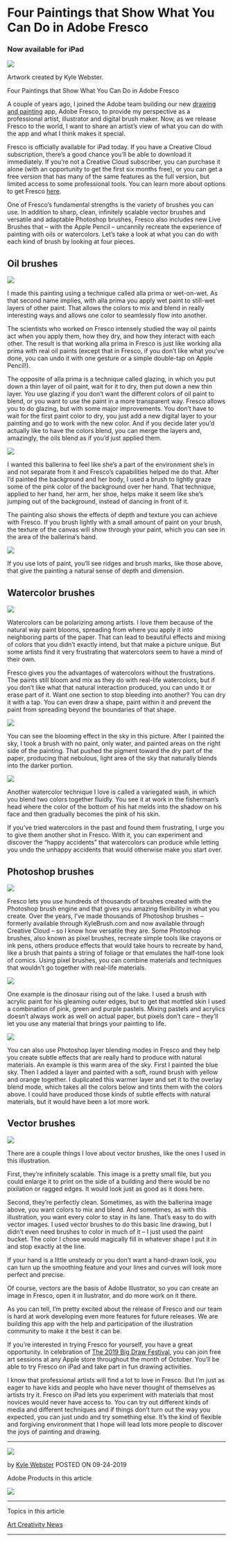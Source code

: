 # Four Paintings that Show What You Can Do in Adobe Fresco

### Now available for iPad

![](./b3/image004.jpg)

Artwork created by Kyle Webster.

Four Paintings that Show What You Can Do in Adobe Fresco

A couple of years ago, I joined the Adobe team building our new [drawing and painting](https://www.adobe.com/creativecloud/drawing-painting.html) app, Adobe Fresco, to provide my perspective as a professional artist, illustrator and digital brush maker. Now, as we release Fresco to the world, I want to share an artist’s view of what you can do with the app and what I think makes it special.

Fresco is officially available for iPad today. If you have a Creative Cloud subscription, there’s a good chance you’ll be able to download it immediately. If you’re not a Creative Cloud subscriber, you can purchase it alone (with an opportunity to get the first six months free), or you can get a free version that has many of the same features as the full version, but limited access to some professional tools. You can learn more about options to get Fresco [here](https://www.adobe.com/products/fresco.html).

One of Fresco’s fundamental strengths is the variety of brushes you can use. In addition to sharp, clean, infinitely scalable vector brushes and versatile and adaptable Photoshop brushes, Fresco also includes new Live Brushes that – with the Apple Pencil – uncannily recreate the experience of painting with oils or watercolors. Let’s take a look at what you can do with each kind of brush by looking at four pieces.

## Oil brushes

![](./b3/Oil-1.jpg)

I made this painting using a technique called alla prima or wet-on-wet. As that second name implies, with alla prima you apply wet paint to still-wet layers of other paint. That allows the colors to mix and blend in really interesting ways and allows one color to seamlessly flow into another.

The scientists who worked on Fresco intensely studied the way oil paints act when you apply them, how they dry, and how they interact with each other. The result is that working alla prima in Fresco is just like working alla prima with real oil paints (except that in Fresco, if you don’t like what you’ve done, you can undo it with one gesture or a simple double-tap on Apple Pencil!).

The opposite of alla prima is a technique called glazing, in which you put down a thin layer of oil paint, wait for it to dry, then put down a new thin layer. You use glazing if you don’t want the different colors of oil paint to blend, or you want to use the paint in a more transparent way. Fresco allows you to do glazing, but with some major improvements. You don’t have to wait for the first paint color to dry, you just add a new digital layer to your painting and go to work with the new color. And if you decide later you’d actually like to have the colors blend, you can merge the layers and, amazingly, the oils blend as if you’d just applied them.

![](./b3/Oils_hand.jpg)

I wanted this ballerina to feel like she’s a part of the environment she’s in and not separate from it and Fresco’s capabilities helped me do that. After I’d painted the background and her body, I used a brush to lightly graze some of the pink color of the background over her hand. That technique, applied to her hand, her arm, her shoe, helps make it seem like she’s jumping out of the background, instead of dancing in front of it.

The painting also shows the effects of depth and texture you can achieve with Fresco. If you brush lightly with a small amount of paint on your brush, the texture of the canvas will show through your paint, which you can see in the area of the ballerina’s hand.

![](./b3/Oil_ridges.jpg)

If you use lots of paint, you’ll see ridges and brush marks, like those above, that give the painting a natural sense of depth and dimension.

## Watercolor brushes

![](./b3/watercolor_v2.jpg)

Watercolors can be polarizing among artists. I love them because of the natural way paint blooms, spreading from where you apply it into neighboring parts of the paper. That can lead to beautiful effects and mixing of colors that you didn’t exactly intend, but that make a picture unique. But some artists find it very frustrating that watercolors seem to have a mind of their own.

Fresco gives you the advantages of watercolors without the frustrations. The paints still bloom and mix as they do with real-life watercolors, but if you don’t like what that natural interaction produced, you can undo it or erase part of it. Want one section to stop bleeding into another? You can dry it with a tap. You can even draw a shape, paint within it and prevent the paint from spreading beyond the boundaries of that shape.

![](./b3/watercolor_bloom.jpg)

You can see the blooming effect in the sky in this picture. After I painted the sky, I took a brush with no paint, only water, and painted areas on the right side of the painting. That pushed the pigment toward the dry part of the paper, producing that nebulous, light area of the sky that naturally blends into the darker portion.

![](./b3/watercolor_hat.jpg)

Another watercolor technique I love is called a variegated wash, in which you blend two colors together fluidly. You see it at work in the fisherman’s head where the color of the bottom of his hat melds into the shadow on his face and then gradually becomes the pink of his skin.

If you’ve tried watercolors in the past and found them frustrating, I urge you to give them another shot in Fresco. With it, you can experiment and discover the “happy accidents” that watercolors can produce while letting you undo the unhappy accidents that would otherwise make you start over.

## Photoshop brushes

![](./b3/PS-brushes.jpg)

Fresco lets you use hundreds of thousands of brushes created with the Photoshop brush engine and that gives you amazing flexibility in what you create. Over the years, I’ve made thousands of Photoshop brushes – formerly available through KyleBrush.com and now available through Creative Cloud – so I know how versatile they are. Some Photoshop brushes, also known as pixel brushes, recreate simple tools like crayons or ink pens, others produce effects that would take hours to recreate by hand, like a brush that paints a string of foliage or that emulates the half-tone look of comics. Using pixel brushes, you can combine materials and techniques that wouldn’t go together with real-life materials.

![](./b3/PS-brushes_dino.jpg)

One example is the dinosaur rising out of the lake. I used a brush with acrylic paint for his gleaming outer edges, but to get that mottled skin I used a combination of pink, green and purple pastels. Mixing pastels and acrylics doesn’t always work as well on actual paper, but pixels don’t care – they’ll let you use any material that brings your painting to life.

![](./b3/PS-brushes_sky.jpg)

You can also use Photoshop layer blending modes in Fresco and they help you create subtle effects that are really hard to produce with natural materials. An example is this warm area of the sky. First I painted the blue sky. Then I added a layer and painted with a soft, round brush with yellow and orange together. I duplicated this warmer layer and set it to the overlay blend mode, which takes all the colors below and tints them with the colors above. I could have produced those kinds of subtle effects with natural materials, but it would have been a lot more work.

## Vector brushes

![](./b3/vector.jpg)

There are a couple things I love about vector brushes, like the ones I used in this illustration.

First, they’re infinitely scalable. This image is a pretty small file, but you could enlarge it to print on the side of a building and there would be no pixilation or ragged edges. It would look just as good as it does here.

Second, they’re perfectly clean. Sometimes, as with the ballerina image above, you want colors to mix and blend. And sometimes, as with this illustration, you want every color to stay in its lane. That’s easy to do with vector images. I used vector brushes to do this basic line drawing, but I didn’t even need brushes to color in much of it – I just used the paint bucket. The color I chose would magically fill in whatever shape I put it in and stop exactly at the line.

If your hand is a little unsteady or you don’t want a hand-drawn look, you can turn up the smoothing feature and your lines and curves will look more perfect and precise.

Of course, vectors are the basis of Adobe Illustrator, so you can create an image in Fresco, open it in llustrator, and do more work on it there.

As you can tell, I’m pretty excited about the release of Fresco and our team is hard at work developing even more features for future releases. We are building this app with the help and participation of the illustration community to make it the best it can be.

If you’re interested in trying Fresco for yourself, you have a great opportunity. In celebration of [The 2019 Big Draw Festival](https://www.apple.com/today/collection/the-big-draw/), you can join free art sessions at any Apple store throughout the month of October. You’ll be able to try Fresco on iPad and take part in fun drawing activities.

I know that professional artists will find a lot to love in Fresco. But I’m just as eager to have kids and people who have never thought of themselves as artists try it. Fresco on iPad lets you experiment with materials that most novices would never have access to. You can try out different kinds of media and different techniques and if things don’t turn out the way you expected, you can just undo and try something else. It’s the kind of flexible and forgiving environment that I hope will lead lots more people to discover the joys of painting and drawing.

* * *

![](./b3/avatar_user_104435_1568653571-300x300.jpg)

by [Kyle Webster](https://theblog.adobe.com/author/kyle-webster/) POSTED ON 09-24-2019



Adobe Products in this article

[![](./b3/Adobe_Fresco_logo_RGB.svg)](https://www.adobe.com/products/fresco.html)

* * *

Topics in this article

[Art ](https://theblog.adobe.com/creativity/art/) [Creativity ](https://theblog.adobe.com/creativity/) [News ](https://theblog.adobe.com/news/)

* * *
